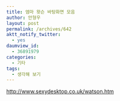 ```yaml
---
title: 엠마 왓슨 바탕화면 모음
author: 안형우
layout: post
permalink: /archives/642
aktt_notify_twitter:
  - yes
daumview_id:
  - 36891979
categories:
  - 기타
tags:
  - 생각해 보기
---
```

<a href="http://www.sexydesktop.co.uk/watson.htm" target="_blank">http://www.sexydesktop.co.uk/watson.htm<br /></a>